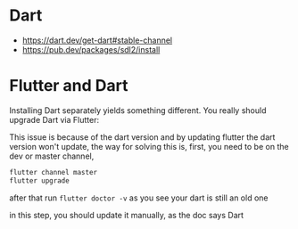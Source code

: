 # Dart

- https://dart.dev/get-dart#stable-channel
- https://pub.dev/packages/sdl2/install

# Flutter and Dart
Installing Dart separately yields something different. You really should upgrade Dart via Flutter:

This issue is because of the dart version and by updating flutter the dart version won't update, the way for solving this is, first, you need to be on the dev or master channel,

```sh
flutter channel master
flutter upgrade
```

after that run ```flutter doctor -v``` as you see your dart is still an old one

in this step, you should update it manually, as the doc says Dart
